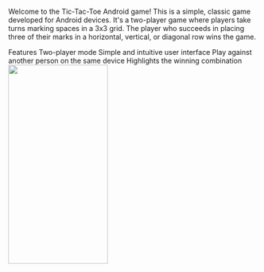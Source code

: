 Welcome to the Tic-Tac-Toe Android game! This is a simple, classic game developed for Android devices. It's a two-player game where players take turns marking spaces in a 3x3 grid. The player who succeeds in placing three of their marks in a horizontal, vertical, or diagonal row wins the game.

Features
Two-player mode
Simple and intuitive user interface
Play against another person on the same device
Highlights the winning combination
<img src="https://github.com/user-attachments/assets/ed578540-f23e-44dc-8217-981e16ae1e44" width="200" height="400" />





